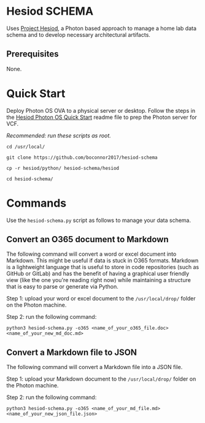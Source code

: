 # Hesiod SCHEMA
Uses [Project Hesiod](https://github.com/boconnor2017/hesiod), a Photon based approach to manage a home lab data schema and to develop necessary architectural artifacts.

## Prerequisites
None.

# Quick Start
Deploy Photon OS OVA to a physical server or desktop. Follow the steps in the [Hesiod Photon OS Quick Start](https://github.com/boconnor2017/hesiod/blob/main/photon/readme.md) readme file to prep the Photon server for VCF. 

*Recommended: run these scripts as root.*
```
cd /usr/local/
```
```
git clone https://github.com/boconnor2017/hesiod-schema
```
```
cp -r hesiod/python/ hesiod-schema/hesiod
```
```
cd hesiod-schema/
```

# Commands
Use the `hesiod-schema.py` script as follows to manage your data schema.

## Convert an O365 document to Markdown
The following command will convert a word or excel document into Markdown. This might be useful if data is stuck in O365 formats. Markdown is a lightweight language that is useful to store in code repositories (such as GitHub or GitLab) and has the benefit of having a graphical user friendly view (like the one you're reading right now) while maintaining a structure that is easy to parse or generate via Python.    

Step 1: upload your word or excel document to the `/usr/local/drop/` folder on the Photon machine.    

Step 2: run the following command:   
```
python3 hesiod-schema.py -o365 <name_of_your_o365_file.doc> <name_of_your_new_md_doc.md>  
```

## Convert a Markdown file to JSON
The following command will convert a Markdown file into a JSON file. 

Step 1: upload your Markdown document to the `/usr/local/drop/` folder on the Photon machine.    

Step 2: run the following command:   
```
python3 hesiod-schema.py -o365 <name_of_your_md_file.md> <name_of_your_new_json_file.json>  
```

